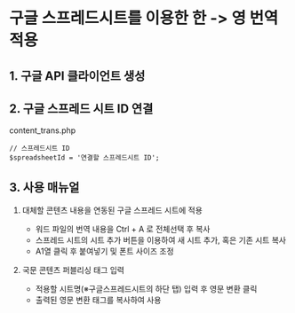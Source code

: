 # 구글 스프레드시트를 이용한 한 -> 영 번역 적용


## 1. 구글 API 클라이언트 생성


## 2. 구글 스프레드 시트 ID 연결

content_trans.php

```
// 스프레드시트 ID
$spreadsheetId = '연결할 스프레드시트 ID';
```


## 3. 사용 매뉴얼
1. 대체할 콘텐츠 내용을 연동된 구글 스프레드 시트에 적용
   * 워드 파일의 번역 내용을 Ctrl + A 로 전체선택 후 복사
   * 스프레드 시트의 시트 추가 버튼을 이용하여 새 시트 추가, 혹은 기존 시트 복사
   * A1열 클릭 후 붙여넣기 및 폰트 사이즈 조정


2. 국문 콘텐츠 퍼블리싱 태그 입력
   * 적용할 시트명(※구글스프레드시트의 하단 탭) 입력 후 영문 변환 클릭
   * 출력된 영문 변환 태그를 복사하여 사용
